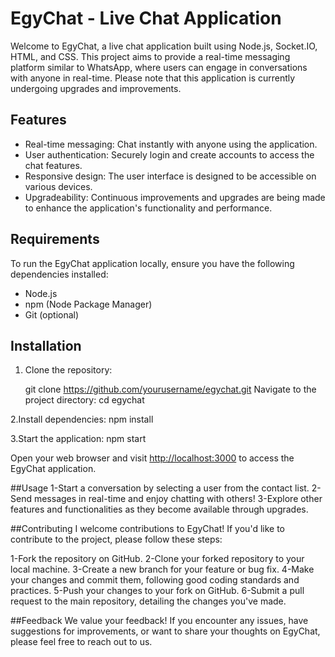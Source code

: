 # EgyChat - Live Chat Application

Welcome to EgyChat, a live chat application built using Node.js, Socket.IO, HTML, and CSS. This project aims to provide a real-time messaging platform similar to WhatsApp, where users can engage in conversations with anyone in real-time. Please note that this application is currently undergoing upgrades and improvements.

## Features

- Real-time messaging: Chat instantly with anyone using the application.
- User authentication: Securely login and create accounts to access the chat features.
- Responsive design: The user interface is designed to be accessible on various devices.
- Upgradeability: Continuous improvements and upgrades are being made to enhance the application's functionality and performance.

## Requirements

To run the EgyChat application locally, ensure you have the following dependencies installed:

- Node.js
- npm (Node Package Manager)
- Git (optional)

## Installation

1. Clone the repository:
   
   git clone https://github.com/yourusername/egychat.git
Navigate to the project directory:
cd egychat

2.Install dependencies:
npm install

3.Start the application:
npm start

Open your web browser and visit [http://localhost:3000](https://egychat.onrender.com) to access the EgyChat application.

##Usage
1-Start a conversation by selecting a user from the contact list.
2-Send messages in real-time and enjoy chatting with others!
3-Explore other features and functionalities as they become available through upgrades.

##Contributing
I welcome contributions to EgyChat! If you'd like to contribute to the project, please follow these steps:

1-Fork the repository on GitHub.
2-Clone your forked repository to your local machine.
3-Create a new branch for your feature or bug fix.
4-Make your changes and commit them, following good coding standards and practices.
5-Push your changes to your fork on GitHub.
6-Submit a pull request to the main repository, detailing the changes you've made.

##Feedback
We value your feedback! If you encounter any issues, have suggestions for improvements, or want to share your thoughts on EgyChat, please feel free to reach out to us.
